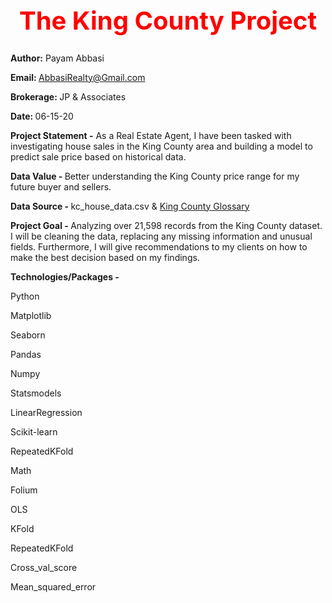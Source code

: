 <b><center> <h1 style="color:red;font-size:40px;"> The King County Project </b></h1></center>
  
<b>Author:</b> Payam Abbasi

<b>Email: </b>AbbasiRealty@Gmail.com

<b>Brokerage: </b>JP & Associates

<b>Date: </b>06-15-20

<b>Project Statement -</b> As a Real Estate Agent, I have been tasked with investigating house sales in the King County area and building a model to predict sale price based on historical data. 

<b>Data Value - </b> Better understanding the King County price range for my future buyer and sellers. 

<b>Data Source - </b> kc_house_data.csv & <a href="https://info.kingcounty.gov/assessor/esales/Glossary.aspx?type=r#c">King County Glossary</a>


<b>Project Goal - </b> Analyzing over 21,598 records from the King County dataset. I will be cleaning the data, replacing any missing information and unusual fields.  Furthermore, I will give recommendations to my clients on how to make the best decision based on my findings.


<b>Technologies/Packages -</b>

Python

Matplotlib

Seaborn

Pandas

Numpy

Statsmodels

LinearRegression

Scikit-learn

RepeatedKFold

Math

Folium

OLS

KFold

RepeatedKFold

Cross_val_score

Mean_squared_error

